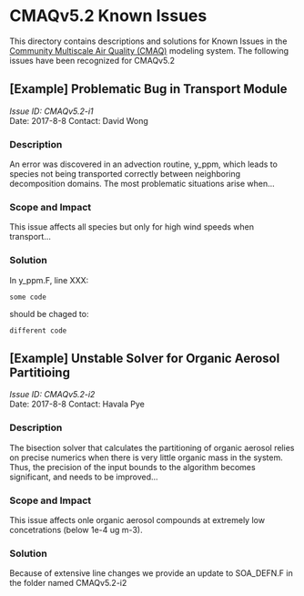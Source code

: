 CMAQv5.2 Known Issues 
=====================

This directory contains descriptions and solutions for Known Issues in the [Community Multiscale Air Quality (CMAQ)](http://www.epa.gov/cmaq) modeling system.
The following issues have been recognized for CMAQv5.2

## [Example] Problematic Bug in Transport Module
*Issue ID: CMAQv5.2-i1*  
Date: 2017-8-8
Contact: David Wong

### Description  
An error was discovered in an advection routine, y_ppm, which leads to species not being transported correctly between neighboring decomposition domains. The most problematic situations arise when...

### Scope and Impact
This issue affects all species but only for high wind speeds when transport...


### Solution
In y_ppm.F, line XXX:
```
some code
```
should be chaged to:
```
different code
```

## [Example] Unstable Solver for Organic Aerosol Partitioing
*Issue ID: CMAQv5.2-i2*  
Date: 2017-8-8
Contact: Havala Pye

### Description  
The bisection solver that calculates the partitioning of organic aerosol relies on precise numerics when there is very little organic mass in the system. Thus, the precision of the input bounds to the algorithm becomes significant, and needs to be improved...

### Scope and Impact
This issue affects onle organic aerosol compounds at extremely low concetrations (below 1e-4 ug m-3).

### Solution
Because of extensive line changes we provide an update to SOA_DEFN.F in the folder named CMAQv5.2-i2
 

